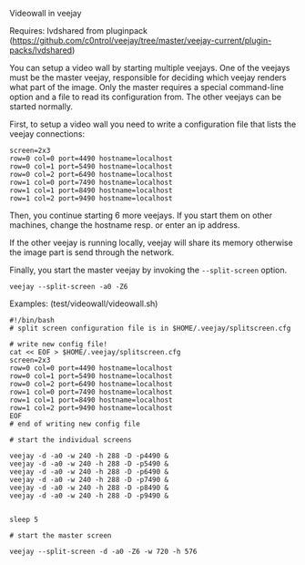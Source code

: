 Videowall in veejay

Requires:  lvdshared from pluginpack (https://github.com/c0ntrol/veejay/tree/master/veejay-current/plugin-packs/lvdshared)

You can setup a video wall by starting multiple veejays. One of the veejays must be the master veejay, responsible for deciding which veejay renders what part of the image. Only the master requires a special command-line option and a file to read its configuration from. The other veejays can be started normally. 

First, to setup a video wall you need to write a configuration file that lists the veejay connections:

    screen=2x3
    row=0 col=0 port=4490 hostname=localhost
    row=0 col=1 port=5490 hostname=localhost
    row=0 col=2 port=6490 hostname=localhost
    row=1 col=0 port=7490 hostname=localhost
    row=1 col=1 port=8490 hostname=localhost
    row=1 col=2 port=9490 hostname=localhost

Then, you continue starting 6 more veejays. If you start them on other machines, change the hostname resp. or enter an ip address.

If the other veejay is running locally, veejay will share its memory otherwise the image part is send through the network.

Finally, you start the master veejay by invoking the `--split-screen` option.

`veejay --split-screen -a0 -Z6`


Examples:
(test/videowall/videowall.sh)

    #!/bin/bash
    # split screen configuration file is in $HOME/.veejay/splitscreen.cfg
    
    # write new config file!
    cat << EOF > $HOME/.veejay/splitscreen.cfg
    screen=2x3
    row=0 col=0 port=4490 hostname=localhost
    row=0 col=1 port=5490 hostname=localhost
    row=0 col=2 port=6490 hostname=localhost
    row=1 col=0 port=7490 hostname=localhost
    row=1 col=1 port=8490 hostname=localhost
    row=1 col=2 port=9490 hostname=localhost
    EOF
    # end of writing new config file

    # start the individual screens

    veejay -d -a0 -w 240 -h 288 -D -p4490 &
    veejay -d -a0 -w 240 -h 288 -D -p5490 &
    veejay -d -a0 -w 240 -h 288 -D -p6490 &
    veejay -d -a0 -w 240 -h 288 -D -p7490 &
    veejay -d -a0 -w 240 -h 288 -D -p8490 &
    veejay -d -a0 -w 240 -h 288 -D -p9490 &


    sleep 5

    # start the master screen

    veejay --split-screen -d -a0 -Z6 -w 720 -h 576

